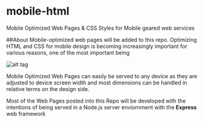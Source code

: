 # mobile-html
Mobile Optimized Web Pages &amp; CSS Styles for Mobile geared web services

##About
Mobile-optimized web pages will be added to this repo.  Optimizing HTML and CSS for mobile design is becoming increasingly important for various reasons, one of the most important being 


![alt tag](http://www.web2feel.com/wp-content/uploads/Mobile-Internet-Usage.png)

Mobile Optimized Web Pages can easily be served to any device as they are adjusted to device screen width and most dimensions can be handled in relative terms on the design side.

Most of the Web Pages posted into this Repo will be developed with the intentions of being served in a Node.js server enviornment with the <b>Express</b> web framework
